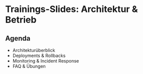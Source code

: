 # Trainings-Slides: Architektur & Betrieb

## Agenda
- Architekturüberblick
- Deployments & Rollbacks
- Monitoring & Incident Response
- FAQ & Übungen
